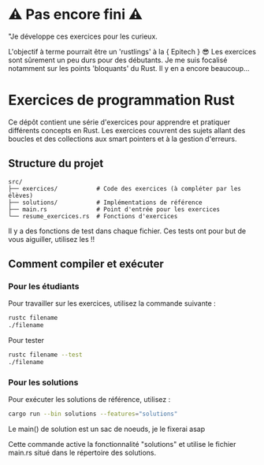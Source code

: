 # ⚠️ Pas encore fini ⚠️

"Je développe ces exercices pour les curieux.

L'objectif à terme pourrait être un 'rustlings' à la { Epitech } 😎
Les exercices sont sûrement un peu durs pour des débutants. Je me suis focalisé notamment sur les points
'bloquants' du Rust. Il y en a encore beaucoup...

# Exercices de programmation Rust

Ce dépôt contient une série d'exercices pour apprendre et pratiquer différents concepts en Rust. Les exercices couvrent des sujets allant des boucles et des collections aux smart pointers et à la gestion d'erreurs.

## Structure du projet

```
src/
├── exercices/           # Code des exercices (à compléter par les élèves)
├── solutions/           # Implémentations de référence
├── main.rs              # Point d'entrée pour les exercices
└── resume_exercices.rs  # Fonctions d'exercices
```

Il y a des fonctions de test dans chaque fichier. Ces tests ont pour but de vous aiguiller, utilisez les !!

## Comment compiler et exécuter

### Pour les étudiants

Pour travailler sur les exercices, utilisez la commande suivante :

```bash
rustc filename
./filename
```

Pour tester

```bash
rustc filename --test
./filename
```

### Pour les solutions

Pour exécuter les solutions de référence, utilisez :

```bash
cargo run --bin solutions --features="solutions"
```

Le main() de solution est un sac de noeuds, je le fixerai asap

Cette commande active la fonctionnalité "solutions" et utilise le fichier main.rs situé dans le répertoire des solutions.
